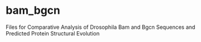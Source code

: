 # bam_bgcn
Files for Comparative Analysis of Drosophila Bam and Bgcn Sequences and Predicted Protein Structural Evolution
